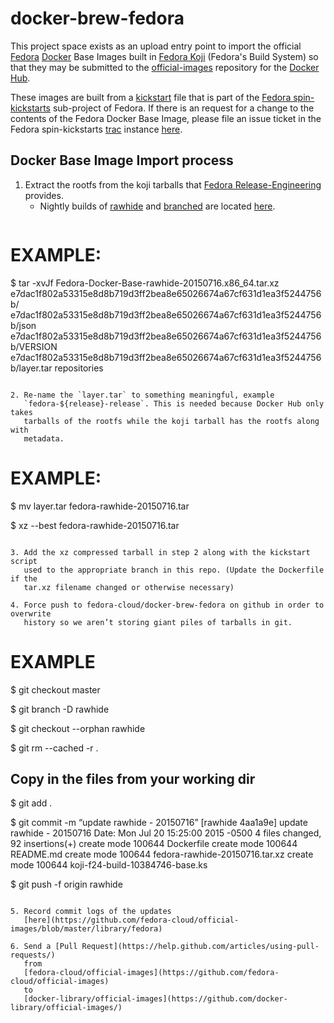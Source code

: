 docker-brew-fedora
==================

This project space exists as an upload entry point to import the official 
[Fedora](https://getfedora.org/) [Docker](https://www.docker.com/)
Base Images built in [Fedora Koji](http://koji.fedoraproject.org/koji/)
(Fedora's Build System) so that they may be submitted to the
[official-images](https://github.com/docker-library/official-images) repository
for the [Docker Hub](https://hub.docker.com/).

These images are built from a [kickstart](https://github.com/rhinstaller/pykickstart/blob/master/docs/kickstart-docs.rst)
file that is part of the [Fedora spin-kickstarts](https://fedorahosted.org/spin-kickstarts/)
sub-project of Fedora. If there is an request for a change to the contents
of the Fedora Docker Base Image, please file an issue ticket in the Fedora
spin-kickstarts [trac](http://trac.edgewall.org/) instance
[here](https://fedorahosted.org/spin-kickstarts/newticket).

Docker Base Image Import process
--------------------------------

1. Extract the rootfs from the koji tarballs that
   [Fedora Release-Engineering](https://fedoraproject.org/wiki/ReleaseEngineering)
   provides.
   * Nightly builds of [rawhide](https://fedoraproject.org/wiki/Releases/Rawhide)
   and
   [branched](https://fedoraproject.org/wiki/Releases/Branched)
   are located
   [here](http://koji.fedoraproject.org/koji/tasks?start=0&state=all&view=tree&method=image&order=-id).
   ```
# EXAMPLE:

$ tar -xvJf Fedora-Docker-Base-rawhide-20150716.x86_64.tar.xz
e7dac1f802a53315e8d8b719d3ff2bea8e65026674a67cf631d1ea3f5244756b/
e7dac1f802a53315e8d8b719d3ff2bea8e65026674a67cf631d1ea3f5244756b/json
e7dac1f802a53315e8d8b719d3ff2bea8e65026674a67cf631d1ea3f5244756b/VERSION
e7dac1f802a53315e8d8b719d3ff2bea8e65026674a67cf631d1ea3f5244756b/layer.tar
repositories
```

2. Re-name the `layer.tar` to something meaningful, example
   `fedora-${release}-release`. This is needed because Docker Hub only takes
   tarballs of the rootfs while the koji tarball has the rootfs along with
   metadata.
   ```
# EXAMPLE:

$ mv layer.tar fedora-rawhide-20150716.tar

$ xz --best fedora-rawhide-20150716.tar
```

3. Add the xz compressed tarball in step 2 along with the kickstart script
   used to the appropriate branch in this repo. (Update the Dockerfile if the
   tar.xz filename changed or otherwise necessary)

4. Force push to fedora-cloud/docker-brew-fedora on github in order to overwrite
   history so we aren’t storing giant piles of tarballs in git.
   ```
# EXAMPLE

$ git checkout master

$ git branch -D rawhide

$ git checkout --orphan rawhide

$ git rm --cached -r .

## Copy in the files from your working dir

$ git add .

$ git commit -m “update rawhide - 20150716”
[rawhide 4aa1a9e] update rawhide - 20150716
 Date: Mon Jul 20 15:25:00 2015 -0500
 4 files changed, 92 insertions(+)
 create mode 100644 Dockerfile
 create mode 100644 README.md
 create mode 100644 fedora-rawhide-20150716.tar.xz
 create mode 100644 koji-f24-build-10384746-base.ks

$ git push -f origin rawhide
```

5. Record commit logs of the updates
   [here](https://github.com/fedora-cloud/official-images/blob/master/library/fedora)

6. Send a [Pull Request](https://help.github.com/articles/using-pull-requests/)
   from
   [fedora-cloud/official-images](https://github.com/fedora-cloud/official-images)
   to
   [docker-library/official-images](https://github.com/docker-library/official-images/)
